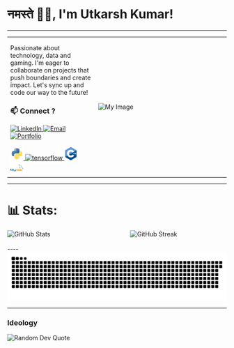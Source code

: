 # नमस्ते 🙏🏻, I'm Utkarsh Kumar! 
----
<table>
  <tr>
    <td style="text-align: left; vertical-align: top; width: 40%;">
      <p>
        Passionate about technology, data and gaming. I'm eager to collaborate on projects that push boundaries and create impact. Let's sync up and code our way to the future!
      </p>
      <h3>📫 Connect ?</h3>
      <a href="https://www.linkedin.com/in/utkarshkumar07/">
        <img src="https://img.shields.io/badge/LinkedIn-%230077B5.svg?logo=linkedin&logoColor=white" alt="LinkedIn">
      </a>
      <a href="mailto:e21cseu0670@bennett.edu.in">
        <img src="https://img.shields.io/badge/email-%23EA4335.svg?style=flat&logo=gmail&logoColor=white" alt="Email">
      </a>
      <a href="https://portfoliomugi.framer.ai/page" target="_blank">
        <img src="https://img.shields.io/badge/portfolio-%2312100E.svg?style=flat&logo=e&logoColor=white" alt="Portfolio">
      </a>
      <br><br>
      <a href="https://www.python.org" target="_blank" rel="noreferrer"> <img src="https://raw.githubusercontent.com/devicons/devicon/master/icons/python/python-original.svg" alt="python" width="30" height="30"/> </a> 
      <a href="https://www.tensorflow.org" target="_blank" rel="noreferrer"> <img src="https://www.vectorlogo.zone/logos/tensorflow/tensorflow-icon.svg" alt="tensorflow" width="30" height="30"/> </a>
      <a href="https://www.w3schools.com/cpp/" target="_blank" rel="noreferrer"> <img src="https://raw.githubusercontent.com/devicons/devicon/master/icons/cplusplus/cplusplus-original.svg" alt="cplusplus" width="30" height="30"/> </a> 
      <a href="https://www.mysql.com/" target="_blank" rel="noreferrer"> <img src="https://raw.githubusercontent.com/devicons/devicon/master/icons/mysql/mysql-original-wordmark.svg" alt="mysql" width="30" height="30"/> </a> 
    </td>
    <td style="width: 60%;">
      <img src="https://user-images.githubusercontent.com/74038190/212750155-3ceddfbd-19d3-40a3-87af-8d329c8323c4.gif" alt="My Image" style="max-width: 100%; height: auto; width: 100%;">
    </td>
  </tr>
</table>


----
# 📊 Stats:
<div style="display: flex; justify-content: space-between;">
    <img src="https://github-readme-stats.vercel.app/api?username=Zangetsu11&theme=gruvbox&hide_border=false&include_all_commits=false&count_private=false" alt="GitHub Stats" style="width: 40%; margin-right: 2%;">
    <img src="https://github-readme-streak-stats.herokuapp.com/?user=Zangetsu11&theme=gruvbox&hide_border=false" alt="GitHub Streak" style="width: 44%;">
</div>
<br/>
----
<br clear="both">

<img src="https://raw.githubusercontent.com/Zangetsu11/Zangetsu11/output/snake.svg" alt="Snake animation" />

----
### Ideology
<img src="https://i.imgur.com/v00J3Kt.jpeg" alt="Random Dev Quote" width="400" align="justify">


